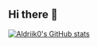 ## Hi there 👋

<!--
**Aldriik0/Aldriik0** is a ✨ _special_ ✨ repository because its `README.md` (this file) appears on your GitHub profile.

Here are some ideas to get you started:

- 🔭 I’m currently working on ...
- 🌱 I’m currently learning ...
- 👯 I’m looking to collaborate on ...
- 🤔 I’m looking for help with ...
- 💬 Ask me about ...
- 📫 How to reach me: ...
- 😄 Pronouns: ...
- ⚡ Fun fact: ...
-->
[![Aldriik0's GitHub stats](https://github-readme-stats.vercel.app/api?username=Aldriik0)](https://github.com/Aldriik0/github-readme-stats)
